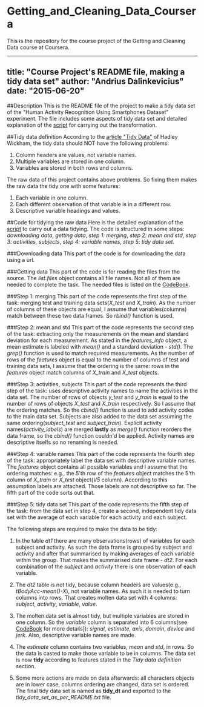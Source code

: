 # Getting_and_Cleaning_Data_Coursera
This is the repository for the course project of the Getting and Cleaning Data course at Coursera.

---
title: "Course Project's README file, making a tidy data set"
author: "Andrius Dalinkevicius"
date: "2015-06-20"
---
 
##Description
This is the README file of the project to make a tidy data set of the "Human Activity Recognition Using Smartphones Dataset" experiment. The file includes some aspects of tidy data set and detailed explanation of the [script]() for carrying out the transformation.

##Tidy data definition
According to the [article "Tidy Data"](http://vita.had.co.nz/papers/tidy-data.pdf) of Hadley Wickham, the tidy data should NOT have the following problems:

1. Column headers are values, not variable names.
2. Multiple variables are stored in one column.
3. Variables are stored in both rows and columns.

The raw data of this project contains above problems. So fixing them makes the raw data the tidy one with some features:

1. Each variable in one column.
2. Each different observation of that variable is in a different row.
3. Descriptive variable headings and values.

##Code for tidying the raw data
Here is the detailed explanation of the [script]() to carry out a data tidying. The code is structured in some steps: *downloading data*, *getting data*, *step 1: merging*, *step 2: mean and std*, *step 3: activities, subjects*, *step 4: variable names*, *step 5: tidy data set*.

###Downloading data
This part of the code is for downloading the data using a url.

###Getting data
This part of the code is for reading the files from the source. The *list.files* object contains all file names. Not all of them are needed to complete the task. The needed files is listed on the [CodeBook]().

###Step 1: merging
This part of the code represents the first step of the task: merging test and training data sets(*X_test* and *X_train*). As the number of columns of these objects are equal, I assume that variables(columns) match between these two data frames. So *rbind()* function is used.

###Step 2: mean and std
This part of the code represents the second step of the task: extracting only the measurements on the mean and standard deviation for each measurement. As stated in the *features_info* object, a mean estimate is labeled with *mean()* and a standard deviation  - *std()*. The *grep()* function is used to match required measurements. As the number of rows of the *features* object is equal to the number of columns of test and training data sets, I assume that the ordering is the same: rows in the *features* object match columns of *X_train* and *X_test* objects. 

###Step 3: activities, subjects
This part of the code represents the third step of the task: uses descriptive activity names to name the activities in the data set. The number of rows of objects *y_test* and *y_train*  is equal to the number of rows of objects *X_test* and *X_train* respectively. So I assume that the ordering matches. So the *cbind()* function is used to add activity codes to the main data set. Subjects are also added to the data set assuming the same ordering(*subject_test* and *subject_train*). Explicit activity names(*activity_labels*) are merged **lastly** as *merge()* function reorders the data frame, so the *cbind()* function couldn'd be applied. Activity names are descriptive itselfs so no renaming is needed.

###Step 4: variable names
This part of the code represents the fourth step of the task: appropriately label the data set with descriptive variable names. The *features* object contains all possible variables and I assume that the ordering matches: e.g., the 5'th row of the *features* object matches the 5'th column of *X_train* or *X_test* object(*V5* column). According to this assumption labels are attached. Those labels are not descriptive so far. The fifth part of the code sorts out that.

###Step 5: tidy data set 
This part of the code represents the fifth step of the task: from the data set in step 4, create a second, independent tidy data set with the average of each variable for each activity and each subject. 

The following steps are required to make the data to be tidy:

1. In the table *dt1* there are many observations(rows) of variables for each subject and activity. As such the data frame is grouped by subject and activity and after that summarised by making averages of each variable  within the group. That makes the summarised data frame - *dt2*. For each combination of the *subject* and *activity* there is one observation of each variable. 

2. The *dt2* table is not tidy, because column headers are values(e.g., *tBodyAcc-mean()-X*), not variable names. As such it is needed to turn columns into rows. That creates molten data set with 4 columns: *subject*, *activity*, *variable*, *value*.

3. The molten data set is almost tidy, but  multiple variables are stored in one column. So the *variable* column is separated into 6 columns(see [CodeBook]() for more details]): *signal*, *estimate*, *axis*,
*domain*, *device* and *jerk*. Also, descriptive variable names are made.

4. The *estimate* column contains two variables, *mean* and *std*, in rows. So the data is casted to make those variable to be in columns. The data set is now **tidy** according to features stated in the  *Tidy data definition* section.

5. Some more actions are made on data afterwards: all characters objects are in lower case, columns ordering are changed, data set is ordered. The final tidy data set is named as **tidy_dt** and exported to the *tidy_data_set_as_per_README.txt* file.
